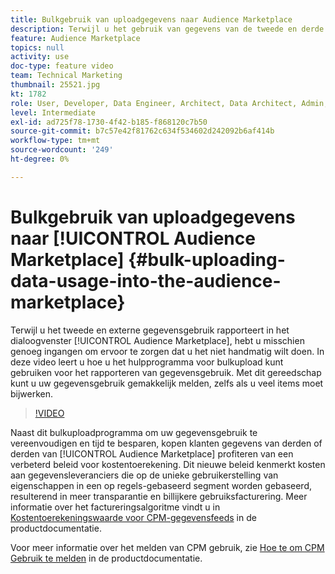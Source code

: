 ```yaml
---
title: Bulkgebruik van uploadgegevens naar Audience Marketplace
description: Terwijl u het gebruik van gegevens van de tweede en derde partij in de Audience Marketplace rapporteert, hebt u mogelijk genoeg gegevens om te zorgen dat u het niet handmatig wilt doen. In deze video leert u hoe u het hulpmiddel voor bulkupload kunt gebruiken om gegevensgebruik te melden, zodat u uw gegevensgebruik eenvoudig kunt melden, zelfs als u veel items moet bijwerken.
feature: Audience Marketplace
topics: null
activity: use
doc-type: feature video
team: Technical Marketing
thumbnail: 25521.jpg
kt: 1782
role: User, Developer, Data Engineer, Architect, Data Architect, Admin, Leader
level: Intermediate
exl-id: ad725f78-1730-4f42-b185-f868120c7b50
source-git-commit: b7c57e42f81762c634f534602d242092b6af414b
workflow-type: tm+mt
source-wordcount: '249'
ht-degree: 0%

---
```


# Bulkgebruik van uploadgegevens naar [!UICONTROL Audience Marketplace] {#bulk-uploading-data-usage-into-the-audience-marketplace}

Terwijl u het tweede en externe gegevensgebruik rapporteert in het dialoogvenster [!UICONTROL Audience Marketplace], hebt u misschien genoeg ingangen om ervoor te zorgen dat u het niet handmatig wilt doen. In deze video leert u hoe u het hulpprogramma voor bulkupload kunt gebruiken voor het rapporteren van gegevensgebruik. Met dit gereedschap kunt u uw gegevensgebruik gemakkelijk melden, zelfs als u veel items moet bijwerken.

>[!VIDEO](https://video.tv.adobe.com/v/25521/?quality=12)

Naast dit bulkuploadprogramma om uw gegevensgebruik te vereenvoudigen en tijd te besparen, kopen klanten gegevens van derden of derden van [!UICONTROL Audience Marketplace] profiteren van een verbeterd beleid voor kostentoerekening. Dit nieuwe beleid kenmerkt kosten aan gegevensleveranciers die op de unieke gebruikerstelling van eigenschappen in een op regels-gebaseerd segment worden gebaseerd, resulterend in meer transparantie en billijkere gebruiksfacturering.
Meer informatie over het factureringsalgoritme vindt u in [Kostentoerekeningswaarde voor CPM-gegevensfeeds](https://experiencecloud.adobe.com/resources/help/en_US/aam/marketplace_cpm_billing.html) in de productdocumentatie.

Voor meer informatie over het melden van CPM gebruik, zie [Hoe te om CPM Gebruik te melden](https://experiencecloud.adobe.com/resources/help/en_US/aam/t_marketplace_report_cpm_usage.html) in de productdocumentatie.
